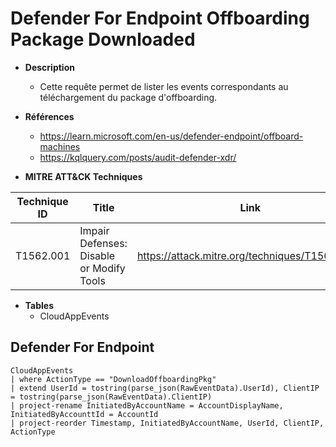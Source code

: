 # Defender For Endpoint Offboarding Package Downloaded

- **Description**
    - Cette requête permet de lister les events correspondants au téléchargement du package d'offboarding.
- **Références** 
    - https://learn.microsoft.com/en-us/defender-endpoint/offboard-machines
    - https://kqlquery.com/posts/audit-defender-xdr/
      
- **MITRE ATT&CK Techniques** 

| Technique ID | Title    | Link    |
| ---  | --- | --- |
| T1562.001 | Impair Defenses: Disable or Modify Tools | https://attack.mitre.org/techniques/T1562/001/ |

 - **Tables**
   - CloudAppEvents

## Defender For Endpoint
```KQL
CloudAppEvents
| where ActionType == "DownloadOffboardingPkg"
| extend UserId = tostring(parse_json(RawEventData).UserId), ClientIP = tostring(parse_json(RawEventData).ClientIP)
| project-rename InitiatedByAccountName = AccountDisplayName, InitiatedByAccounttId = AccountId
| project-reorder Timestamp, InitiatedByAccountName, UserId, ClientIP, ActionType
```
